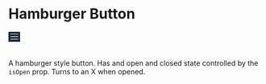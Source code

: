 # Hamburger Button

<img src='../../../images/HamburgerButton/HamburgerButton.png' style='max-height:20px'/>
<br></br>

A hamburger style button. Has and open and closed state controlled by the `isOpen` prop. Turns to an X when opened.
